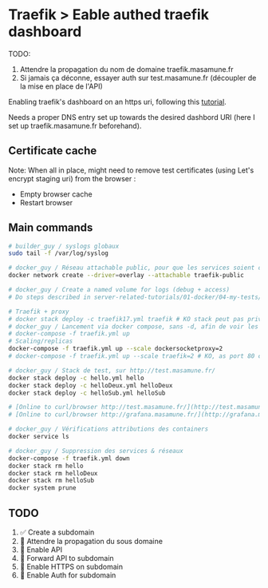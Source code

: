 # Traefik > Eable authed traefik dashboard



TODO:

1. Attendre la propagation du nom de domaine traefik.masamune.fr
2. Si jamais ça déconne, essayer auth sur test.masamune.fr (découpler de la mise en place de l'API)






Enabling traefik's dashboard on an https uri, following this [tutorial](https://containo.us/blog/traefik-2-0-docker-101-fc2893944b9d/#compiling-everything-for-a-secured-dashboard-).

Needs a proper DNS entry set up towards the desired dashbord URI (here I set up traefik.masamune.fr beforehand).

## Certificate cache

Note: When all in place, might need to remove test certificates (using Let's encrypt staging uri) from the browser :

- Empty browser cache
- Restart browser

## Main commands

```bash
# builder_guy / syslogs globaux
sudo tail -f /var/log/syslog

# docker_guy / Réseau attachable public, pour que les services soient connectés à traefik/internet
docker network create --driver=overlay --attachable traefik-public

# docker_guy / Create a named volume for logs (debug + access)
# Do steps described in server-related-tutorials/01-docker/04-my-tests/09-traefik-curated/06-prod-traefik-curated/README.md #### How to manage named volumes access rights

# Traefik + proxy
# docker stack deploy -c traefik17.yml traefik # KO stack peut pas privileged
# docker_guy / Lancement via docker compose, sans -d, afin de voir les logs (forcés en json-file)
# docker-compose -f traefik.yml up
# Scaling/replicas
docker-compose -f traefik.yml up --scale dockersocketproxy=2
# docker-compose -f traefik.yml up --scale traefik=2 # KO, as port 80 can be published to one instance only

# docker_guy / Stack de test, sur http://test.masamune.fr/
docker stack deploy -c hello.yml hello
docker stack deploy -c helloDeux.yml helloDeux
docker stack deploy -c helloSub.yml helloSub

# [Online to curl/browser http://test.masamune.fr/](http://test.masamune.fr/)
# [Online to curl/browser http://grafana.masamune.fr/](http://grafana.masamune.fr/)

# docker_guy / Vérifications attributions des containers
docker service ls

# docker_guy / Suppression des services & réseaux
docker-compose -f traefik.yml down
docker stack rm hello
docker stack rm helloDeux
docker stack rm helloSub
docker system prune
```

## TODO

1. ✅ Create a subdomain
2. 🚧 Attendre la propagation du sous domaine
3. 📌 Enable API
4. 📌 Forward API to subdomain
5. 📌 Enable HTTPS on subdomain
6. 📌 Enable Auth for subdomain
